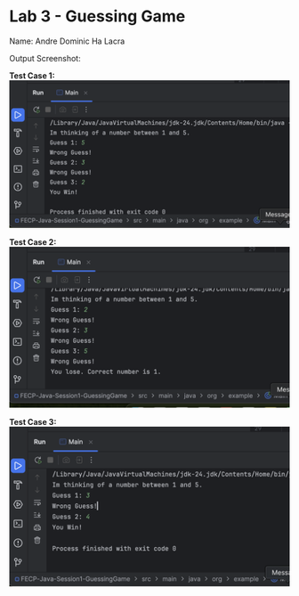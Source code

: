 <h1>Lab 3 - Guessing Game</h1>
Name: Andre Dominic Ha Lacra

Output Screenshot:

<strong>Test Case 1:</strong>
![Alt text](test-case-screenshots/GuessingGame-TestCase1.png)

<strong>Test Case 2:</strong>
![Alt text](test-case-screenshots/GuessingGame-TestCase2.png)

<strong>Test Case 3:</strong>
![Alt text](test-case-screenshots/GuessingGame-TestCase3.png)

